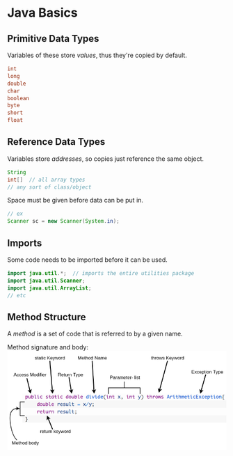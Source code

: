 # Java Basics

## Primitive Data Types

Variables of these store *values*, thus they're copied by default.
```java
int
long
double
char
boolean
byte
short
float
```

## Reference Data Types

Variables store *addresses*, so copies just reference the same object.
```java
String
int[]  // all array types
// any sort of class/object
```
Space must be given before data can be put in.
```java
// ex
Scanner sc = new Scanner(System.in);
```


## Imports

Some code needs to be imported before it can be used.
```java
import java.util.*;  // imports the entire utilities package
import java.util.Scanner; 
import java.util.ArrayList;
// etc
```

## Method Structure

A *method* is a set of code that is referred to by a given name.

Method signature and body:
![TEA](../Pictures/java_method_sign.png)